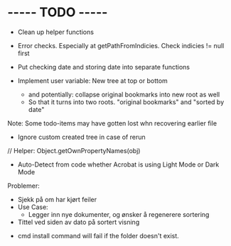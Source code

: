 # ----- TODO -----

* Clean up helper functions

* Error checks.
  Especially at getPathFromIndicies. Check indicies != null first

* Put checking date and storing date into separate functions

* Implement user variable: New tree at top or bottom
  * and potentially: collapse original bookmarks into new root as well
  - So that it turns into two roots. "original bookmarks" and "sorted by date"

Note: Some todo-items may have gotten lost whn recovering earlier file

* Ignore custom created tree in case of rerun


// Helper: Object.getOwnPropertyNames(obj)

* Auto-Detect from code whether Acrobat is using Light Mode or Dark Mode


Problemer:
- Sjekk på om har kjørt feiler
- Use Case:
  - Legger inn nye dokumenter, og ønsker å regenerere sortering
- Tittel ved siden av dato på sortert visning

* cmd install command will fail if the folder doesn't exist.